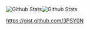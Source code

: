 <div style="display:flex">
  <img alt="Github Stats" src="https://github-readme-stats.vercel.app/api?username=3PSY0N&show_icons=true&hide_title=true&layout=compact&hide_border=true&bg_color=ffffff" />
  <img alt="Github Stats" src="https://github-readme-stats.vercel.app/api/top-langs/?username=3PSY0N&show_icons=false&hide_title=false&layout=compact&card_width=260&hide_border=true&bg_color=ffffff" />
</div>

https://gist.github.com/3PSY0N
